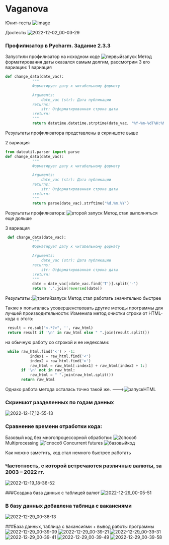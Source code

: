 # Vaganova
Юнит-тесты
![image](https://user-images.githubusercontent.com/97828035/205136913-3c31c19e-358c-4da8-a6b5-4c969f5e7d09.png)

Доктесты
![2022-12-02_00-03-29](https://user-images.githubusercontent.com/97828035/205138035-627002ef-ce98-4d58-a893-77c70b2990ec.png)


### Профилизатор в Pycharm. Задание 2.3.3
Запустили профилизатор на исходном коде
![первыйзапуск](https://user-images.githubusercontent.com/97828035/206177281-8d94bec5-b915-4556-84e8-0bf140a42598.jpg)
Метод форматирования даты оказался самым долгим, рассмотрим 3 его вариации:
1 вариация
```py
def change_data(date_vac):
            """
            Форматирует дату к читабельному формату

            Arguments:
                date_vac (str): Дата публикации
            returns:
                str: Отформатированная строка даты
            :return:
            """
            return datetime.datetime.strptime(date_vac, '%Y-%m-%dT%H:%M:%S%z').strftime('%d.%m.%Y')
```
Результаты профилизатора представлены в скриншоте выше

2 вариация
```py
from dateutil.parser import parse
def change_data(date_vac):
            """
            Форматирует дату к читабельному формату

            Arguments:
                date_vac (str): Дата публикации
            returns:
                str: Отформатированная строка даты
            :return:
            """
            return parse(date_vac).strftime('%d.%m.%Y')
```            
Результаты профилизатора: ![второй запуск](https://user-images.githubusercontent.com/97828035/206178680-41e19e22-1195-490b-b28c-187b76754e03.jpg)
Метод стал выполняться еще дольше


3 вариация
```py
 def change_data(date_vac):
            """
            Форматирует дату к читабельному формату

            Arguments:
                date_vac (str): Дата публикации
            returns:
                str: Отформатированная строка даты
            :return:
            """
            date = date_vac[:date_vac.find('T')].split('-')
            return '.'.join(reversed(date))
```  
Результаты :![третийзапуск](https://user-images.githubusercontent.com/97828035/206179803-7585bd6d-945f-44aa-b5bf-0603ed3328e2.jpg)
Метод стал работать значительно быстрее



Также я попыталась усовершенствовать другие методы программы для лучшей производительности:
Изменила метод очистки строки от HTML-кода с этого:
```py
 result = re.sub("<.*?>", '', raw_html)
 return result if '\n' in raw_html else " ".join(result.split())
 ```
 на обычную работу со строкой и ее индексами:
 ```py
  while raw_html.find('<') > -1:
            index1 = raw_html.find('<')
            index2 = raw_html.find('>')
            raw_html = raw_html[:index1] + raw_html[index2 + 1:]
        if '\n' not in raw_html:
            raw_html = " ".join(raw_html.split())
        return raw_html
 ```
 Однако работа метода осталась точно такой же. --->![запускHTML](https://user-images.githubusercontent.com/97828035/206180515-2745f3f9-3817-4c6c-9fe2-302a2d8154fd.jpg)



### Скриншот разделенных по годам данных
![2022-12-17_12-55-13](https://user-images.githubusercontent.com/97828035/208232191-60daa823-7fda-4a04-9b64-f9ca1540032b.png)

### Сравнение времени отработки кода:
Базовый код без многопроцессорной обработки:
![2способ](https://user-images.githubusercontent.com/97828035/208236251-6b4118eb-4c55-4f8d-9703-3f67dd7d966a.jpg)
Multiprocessing 
![1способ](https://user-images.githubusercontent.com/97828035/208236241-39fc18bb-ea6b-4a25-9a2f-b29ed36e3349.jpg)
Concurrent futures
![базовыйкод](https://user-images.githubusercontent.com/97828035/208236233-163d75d0-f558-4875-8671-7fd1d3078f57.jpg)

Как можно заметить, код стал немного быстрее работать 

### Частотность, с которой встречаются различные валюты, за 2003 – 2022 гг.
![2022-12-19_18-36-52](https://user-images.githubusercontent.com/97828035/208485328-863d520a-c1e5-4404-991a-efde7ff6c42d.png)

###Создана база данных с таблицей валют
![2022-12-29_00-05-51](https://user-images.githubusercontent.com/97828035/209868361-4f29bd8e-53e3-4295-9489-6ec2726ac495.png)
### В базу данных добавлена таблица с вакансиями
![2022-12-29_00-38-13](https://user-images.githubusercontent.com/97828035/209868445-22b27c18-7308-41ac-ad29-d093877b5a04.png)

###База данных, таблица с вакансиями + вывод работы программы
![2022-12-29_00-39-09](https://user-images.githubusercontent.com/97828035/209868497-c91fd04b-9d42-424b-8066-0fa88e18c5ff.png)
![2022-12-29_00-39-21](https://user-images.githubusercontent.com/97828035/209868520-ef5d3b85-6ca3-48b9-84c0-7401ca497057.png)
![2022-12-29_00-39-31](https://user-images.githubusercontent.com/97828035/209868562-dd215ffb-ba54-494d-b35f-8d4b310c71b4.png)
![2022-12-29_00-39-41](https://user-images.githubusercontent.com/97828035/209868579-c8e737be-4903-45bc-ba36-26dc97c9fef8.png)
![2022-12-29_00-39-49](https://user-images.githubusercontent.com/97828035/209868636-e1680ef8-7e94-4cc1-a04c-82adb5b313a2.png)
![2022-12-29_00-39-58](https://user-images.githubusercontent.com/97828035/209868657-5243c786-e6d6-4fc4-85b9-4e940ea5c2fa.png)

